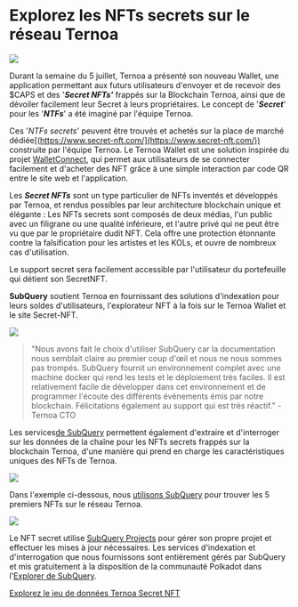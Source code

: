 # Explorez les NFTs secrets sur le réseau Ternoa

![](https://miro.medium.com/max/1200/0*s1fSGGelS-HVJNBm)

Durant la semaine du 5 juillet, Ternoa a présenté son nouveau Wallet, une application permettant aux futurs utilisateurs d'envoyer et de recevoir des $CAPS et des '**_Secret NFTs'_** frappés sur la Blockchain Ternoa, ainsi que de dévoiler facilement leur Secret à leurs propriétaires. Le concept de '**_Secret_**' pour les '**_NTFs_**' a été imaginé par l'équipe Ternoa.

Ces '_NTFs secrets_' peuvent être trouvés et achetés sur la place de marché dédiée[(https://www.secret-nft.com/](https://www.secret-nft.com/)) construite par l'équipe Ternoa. Le Ternoa Wallet est une solution inspirée du projet [WalletConnect](https://walletconnect.org/), qui permet aux utilisateurs de se connecter facilement et d'acheter des NFT grâce à une simple interaction par code QR entre le site web et l'application.

Les **_Secret NFTs_** sont un type particulier de NFTs inventés et développés par Ternoa, et rendus possibles par leur architecture blockchain unique et élégante : Les NFTs secrets sont composés de deux médias, l'un public avec un filigrane ou une qualité inférieure, et l'autre privé qui ne peut être vu que par le propriétaire dudit NFT. Cela offre une protection étonnante contre la falsification pour les artistes et les KOLs, et ouvre de nombreux cas d'utilisation.

Le support secret sera facilement accessible par l'utilisateur du portefeuille qui détient son SecretNFT.

**SubQuery** soutient Ternoa en fournissant des solutions d'indexation pour leurs soldes d'utilisateurs, l'explorateur NFT à la fois sur le Ternoa Wallet et le site Secret-NFT.

![](https://miro.medium.com/max/1400/0*gquKRKBgiyAAxRFZ)

> "Nous avons fait le choix d'utiliser SubQuery car la documentation nous semblait claire au premier coup d'œil et nous ne nous sommes pas trompés. SubQuery fournit un environnement complet avec une machine docker qui rend les tests et le déploiement très faciles. Il est relativement facile de développer dans cet environnement et de programmer l'écoute des différents événements émis par notre blockchain. Félicitations également au support qui est très réactif." - Ternoa CTO

Les services[de SubQuery](https://subquery.network/) permettent également d'extraire et d'interroger sur les données de la chaîne pour les NFTs secrets frappés sur la blockchain Ternoa, d'une manière qui prend en charge les caractéristiques uniques des NFTs de Ternoa.

![](https://miro.medium.com/max/1400/0*CA7lfxmZxHCKhzWw)

Dans l'exemple ci-dessous, nous [utilisons SubQuery](https://explorer.subquery.network/subquery/capsule-corp-ternoa/indexer) pour trouver les 5 premiers NFTs sur le réseau Ternoa.

![](https://miro.medium.com/max/1400/0*YaQGpb3xUn7BUESx)

Le NFT secret utilise [SubQuery Projects](https://project.subquery.network/) pour gérer son propre projet et effectuer les mises à jour nécessaires. Les services d'indexation et d'interrogation que nous fournissons sont entièrement gérés par SubQuery et mis gratuitement à la disposition de la communauté Polkadot dans l'[Explorer de SubQuery](https://explorer.subquery.network/).

[Explorez le jeu de données Ternoa Secret NFT](https://explorer.subquery.network/subquery/capsule-corp-ternoa/indexer)